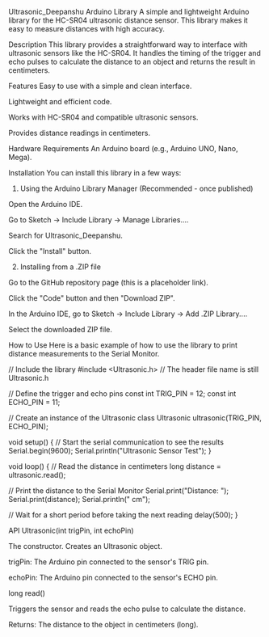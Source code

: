 Ultrasonic_Deepanshu Arduino Library
A simple and lightweight Arduino library for the HC-SR04 ultrasonic distance sensor. This library makes it easy to measure distances with high accuracy.

Description
This library provides a straightforward way to interface with ultrasonic sensors like the HC-SR04. It handles the timing of the trigger and echo pulses to calculate the distance to an object and returns the result in centimeters.

Features
Easy to use with a simple and clean interface.

Lightweight and efficient code.

Works with HC-SR04 and compatible ultrasonic sensors.

Provides distance readings in centimeters.

Hardware Requirements
An Arduino board (e.g., Arduino UNO, Nano, Mega).

Installation
You can install this library in a few ways:

1. Using the Arduino Library Manager (Recommended - once published)

Open the Arduino IDE.

Go to Sketch -> Include Library -> Manage Libraries....

Search for Ultrasonic_Deepanshu.

Click the "Install" button.

2. Installing from a .ZIP file

Go to the GitHub repository page (this is a placeholder link).

Click the "Code" button and then "Download ZIP".

In the Arduino IDE, go to Sketch -> Include Library -> Add .ZIP Library....

Select the downloaded ZIP file.

How to Use
Here is a basic example of how to use the library to print distance measurements to the Serial Monitor.

// Include the library
#include <Ultrasonic.h> // The header file name is still Ultrasonic.h

// Define the trigger and echo pins
const int TRIG_PIN = 12;
const int ECHO_PIN = 11;

// Create an instance of the Ultrasonic class
Ultrasonic ultrasonic(TRIG_PIN, ECHO_PIN);

void setup() {
  // Start the serial communication to see the results
  Serial.begin(9600);
  Serial.println("Ultrasonic Sensor Test");
}

void loop() {
  // Read the distance in centimeters
  long distance = ultrasonic.read();

  // Print the distance to the Serial Monitor
  Serial.print("Distance: ");
  Serial.print(distance);
  Serial.println(" cm");

  // Wait for a short period before taking the next reading
  delay(500);
}

API
Ultrasonic(int trigPin, int echoPin)

The constructor. Creates an Ultrasonic object.

trigPin: The Arduino pin connected to the sensor's TRIG pin.

echoPin: The Arduino pin connected to the sensor's ECHO pin.

long read()

Triggers the sensor and reads the echo pulse to calculate the distance.

Returns: The distance to the object in centimeters (long).
